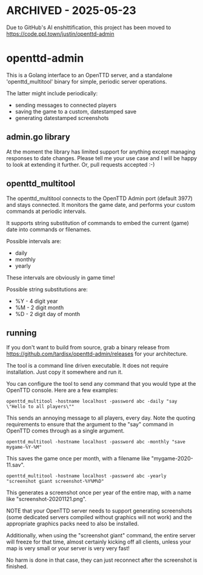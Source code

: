 # ARCHIVED - 2025-05-23

Due to GitHub's AI enshittification, this project has been moved to https://code.ppl.town/justin/openttd-admin

# openttd-admin

This is a Golang interface to an OpenTTD server, and a standalone 'openttd_multitool' binary
for simple, periodic server operations.

The latter might include periodically:

* sending messages to connected players
* saving the game to a custom, datestamped save
* generating datestamped screenshots

## admin.go library

At the moment the library has limited support for anything except managing
responses to date changes. Please tell me your use case and I will be happy
to look at extending it further. Or, pull requests accepted :-)

## openttd_multitool

The openttd_multitool connects to the OpenTTD Admin port (default 3977)
and stays connected. It monitors the game date, and performs your custom commands
at periodic intervals.

It supports string substitution of commands to embed the current (game) date 
into commands or filenames.

Possible intervals are:

* daily
* monthly
* yearly

These intervals are obviously in game time!

Possible string substitutions are:

* %Y - 4 digit year
* %M - 2 digit month
* %D - 2 digit day of month

## running

If you don't want to build from source, grab a binary release from
https://github.com/tardisx/openttd-admin/releases for your architecture.

The tool is a command line driven executable. It does not require installation.
Just copy it somewhere and run it.

You can configure the tool to send any command that you would type at the OpenTTD
console. Here are a few examples:

    openttd_multitool -hostname localhost -password abc -daily "say \"Hello to all players\""

This sends an annoying message to all players, every day. Note the quoting requirements to ensure
that the argument to the "say" command in OpenTTD comes through as a single argument.

    openttd_multitool -hostname localhost -password abc -monthly "save mygame-%Y-%M"

This saves the game once per month, with a filename like "mygame-2020-11.sav".

    openttd_multitool -hostname localhost -password abc -yearly "screenshot giant screenshot-%Y%M%D"

This generates a screenshot once per year of the entire map, with a name like "screenshot-20201121.png".

NOTE that your OpenTTD server needs to support generating screenshots (some dedicated servers compiled without
graphics will not work) and the appropriate graphics packs need to also be installed.

Additionally, when using the "screenshot giant" command, the entire server will freeze for that time, almost
certainly kicking off all clients, unless your map is very small or your server is very very fast!

No harm is done in that case, they can just reconnect after the screenshot is finished.
